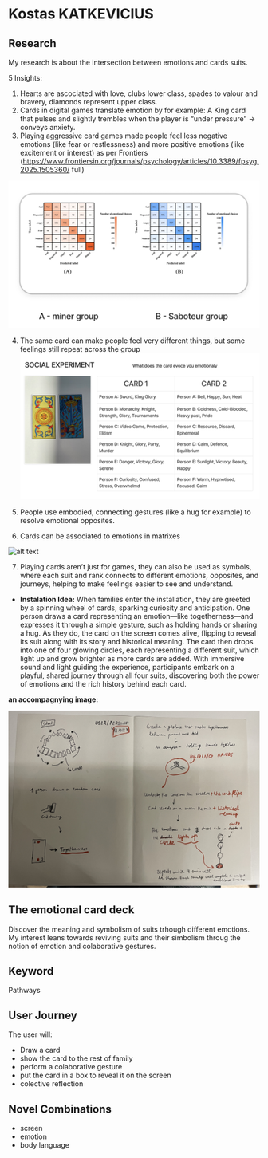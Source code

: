 # Kostas KATKEVICIUS

## Research 
My research is about the intersection between emotions and cards suits. 

5 Insights: 

1. Hearts are ascociated with love, clubs lower class, spades to valour and bravery, diamonds represent upper class.
2. Cards in digital games translate emotion by for example: A King card that pulses and slightly trembles when the player is “under pressure” → conveys anxiety.
3. Playing aggressive card games made people feel less negative emotions (like fear or restlessness) and more positive emotions (like excitement or interest) as per Frontiers (https://www.frontiersin.org/journals/psychology/articles/10.3389/fpsyg.2025.1505360/
full)

![alt text](Images/PSYCHOLOGICAL%20ENGAGEMENT%20IN%20PLAYING%20CARDS.png)

4. The same card can make people feel very different things, but some feelings still repeat across the group
![alt text](Images/Social%20Experiment.png)

5. People use embodied, connecting gestures (like a hug for example) to resolve emotional opposites.

6. Cards can be associated to emotions in matrixes 

![alt text](Images/Card%20emotion%20matrix.png)

7. Playing cards aren’t just for games, they can also be used as symbols, where each suit and rank connects to different emotions, opposites, and journeys, helping to make feelings easier to see and understand.

- **Instalation Idea:**
When families enter the installation, they are greeted by a spinning wheel of cards, sparking curiosity and anticipation. One person draws a card representing an emotion—like togetherness—and expresses it through a simple gesture, such as holding hands or sharing a hug. As they do, the card on the screen comes alive, flipping to reveal its suit along with its story and historical meaning. The card then drops into one of four glowing circles, each representing a different suit, which light up and grow brighter as more cards are added. With immersive sound and light guiding the experience, participants embark on a playful, shared journey through all four suits, discovering both the power of emotions and the rich history behind each card.

 **an accompagnying image:**

![alt text](Images/Interactive%20instalation%20Idea1.jpg)
## The emotional card deck 
Discover the meaning and symbolism of suits trhough different emotions. My interest leans towards reviving suits and their simbolism throug the notion of emotion and colaborative gestures. 

## Keyword
Pathways

## User Journey
The user will:

- Draw a card
- show the card to the rest of family
- perform a colaborative gesture 
- put the card in a box to reveal it on the screen 
- colective reflection 


## Novel Combinations
- screen 
- emotion
- body language  